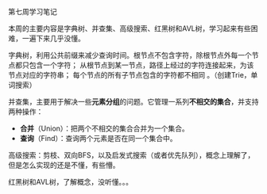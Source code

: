 第七周学习笔记

本周的主要内容是字典树、并查集、高级搜索、红黑树和AVL树，学习起来有些困难，一遍下来几乎没懂。

字典树，利用公共前缀来减少查询时间。根节点不包含字符，除根节点外每一个节点都只包含一个字符； 从根节点到某一节点，路径上经过的字符连接起来，为该节点对应的字符串； 每个节点的所有子节点包含的字符都不相同 。（创建Trie，单词搜索）

并查集，主要用于解决一些**元素分组**的问题。它管理一系列**不相交的集合**，并支持两种操作：

- **合并**（Union）：把两个不相交的集合合并为一个集合。
- **查询**（Find）：查询两个元素是否在同一个集合中。

 高级搜索：剪枝、双向BFS，以及启发式搜索（或者优先队列），概念上理解了，但是怎么实现的还是不懂，有些懵。

红黑树和AVL树，了解概念，没听懂。。。



